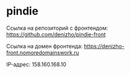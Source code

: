 # pindie
Ссылка на репозиторий с фронтендом: https://github.com/denizho/pindie-front

Ссылка на домен фронтенда: https://denizho-front.nomoredomainswork.ru

IP-адрес: 158.160.168.10

